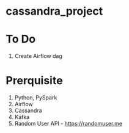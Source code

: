 # cassandra_project

# To Do
1. Create Airflow dag

# Prerquisite
1. Python, PySpark
2. Airflow
3. Cassandra
4. Kafka
5. Random User API - https://randomuser.me

